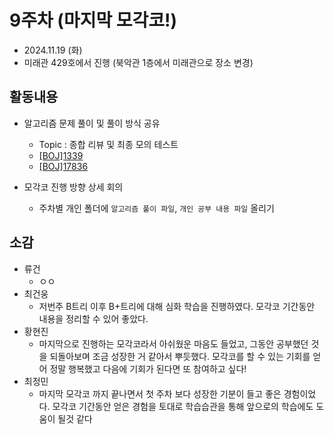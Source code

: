 # 9주차 (마지막 모각코!)
- 2024.11.19 (화)
- 미래관 429호에서 진행 (북악관 1층에서 미래관으로 장소 변경)

## 활동내용
- 알고리즘 문제 풀이 및 풀이 방식 공유
  - Topic : 종합 리뷰 및 최종 모의 테스트
  - [[BOJ]1339](https://www.acmicpc.net/problem/1339)
  - [[BOJ]17836](https://www.acmicpc.net/problem/17836)

- 모각코 진행 방향 상세 회의
  - 주차별 개인 폴더에 `알고리즘 풀이 파일`, `개인 공부 내용 파일` 올리기



## 소감
- 류건
  - ㅇㅇ
- 최건웅
  - 저번주 B트리 이후 B+트리에 대해 심화 학습을 진행하였다. 모각코 기간동안 내용을 정리할 수 있어 좋았다.
- 황현진
  - 마지막으로 진행하는 모각코라서 아쉬웠운 마음도 들었고, 그동안 공부했던 것을 되돌아보며 조금 성장한 거 같아서 뿌듯했다. 모각코를 할 수 있는 기회를 얻어 정말 행복했고 다음에 기회가 된다면 또 참여하고 싶다!
- 최정민
  - 마지막 모각코 까지 끝나면서 첫 주차 보다 성장한 기분이 들고 좋은 경험이었다. 모각코 기간동안 얻은 경험을 토대로 학습습관을 통해 앞으로의 학습에도 도움이 될것 같다
